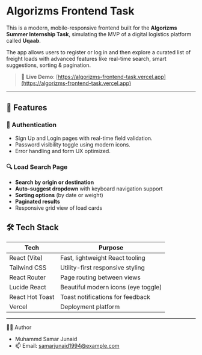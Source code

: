 # Algorizms Frontend Task 

This is a modern, mobile-responsive frontend built for the **Algorizms Summer Internship Task**, simulating the MVP of a digital logistics platform called **Uqaab**.

The app allows users to register or log in and then explore a curated list of freight loads with advanced features like real-time search, smart suggestions, sorting & pagination.

> 🔗 **Live Demo**: [https://algorizms-frontend-task.vercel.app](https://algorizms-frontend-task.vercel.app)

---

## 🌟 Features

### 🔐 Authentication

- Sign Up and Login pages with real-time field validation.
- Password visibility toggle using modern icons.
- Error handling and form UX optimized.

### 🔍 Load Search Page

- **Search by origin or destination**
- **Auto-suggest dropdown** with keyboard navigation support
- **Sorting options** (by date or weight)
- **Paginated results**
- Responsive grid view of load cards


## 🛠 Tech Stack

| Tech             | Purpose                               |
|------------------|----------------------------------------|
| React (Vite)     | Fast, lightweight React tooling        |
| Tailwind CSS     | Utility-first responsive styling       |
| React Router     | Page routing between views             |
| Lucide React     | Beautiful modern icons (eye toggle)    |
| React Hot Toast  | Toast notifications for feedback       |
| Vercel           | Deployment platform                    |

---



🧑‍💻 Author
- Muhammd Samar Junaid
- 📫 Email: samarjunaid1994@example.com